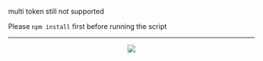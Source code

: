 multi token still not supported

Please ```npm install``` first before running the script

<hr>

<p align="center">
  <a href="https://star-history.com/#4levy/Custom-status-render&Tips-Discord/Cwelium&Date&theme=dark">
    <img src="https://api.star-history.com/svg?repos=4levy/Custom-status-render&type=Date&theme=dark"">
  </a>
</p>
